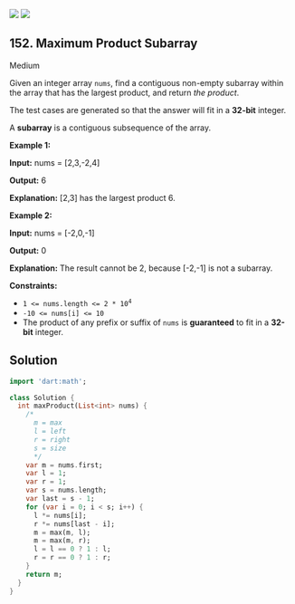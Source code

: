 [![](https://img.shields.io/github/stars/LeetCode-in-Dart/LeetCode-in-Dart?label=Stars&style=flat-square)](https://github.com/LeetCode-in-Dart/LeetCode-in-Dart)
[![](https://img.shields.io/github/forks/LeetCode-in-Dart/LeetCode-in-Dart?label=Fork%20me%20on%20GitHub%20&style=flat-square)](https://github.com/LeetCode-in-Dart/LeetCode-in-Dart/fork)

## 152\. Maximum Product Subarray

Medium

Given an integer array `nums`, find a contiguous non-empty subarray within the array that has the largest product, and return _the product_.

The test cases are generated so that the answer will fit in a **32-bit** integer.

A **subarray** is a contiguous subsequence of the array.

**Example 1:**

**Input:** nums = [2,3,-2,4]

**Output:** 6

**Explanation:** [2,3] has the largest product 6.

**Example 2:**

**Input:** nums = [-2,0,-1]

**Output:** 0

**Explanation:** The result cannot be 2, because [-2,-1] is not a subarray.

**Constraints:**

*   <code>1 <= nums.length <= 2 * 10<sup>4</sup></code>
*   `-10 <= nums[i] <= 10`
*   The product of any prefix or suffix of `nums` is **guaranteed** to fit in a **32-bit** integer.

## Solution

```dart
import 'dart:math';

class Solution {
  int maxProduct(List<int> nums) {
    /*
      m = max 
      l = left 
      r = right
      s = size
      */
    var m = nums.first;
    var l = 1;
    var r = 1;
    var s = nums.length;
    var last = s - 1;
    for (var i = 0; i < s; i++) {
      l *= nums[i];
      r *= nums[last - i];
      m = max(m, l);
      m = max(m, r);
      l = l == 0 ? 1 : l;
      r = r == 0 ? 1 : r;
    }
    return m;
  }
}
```